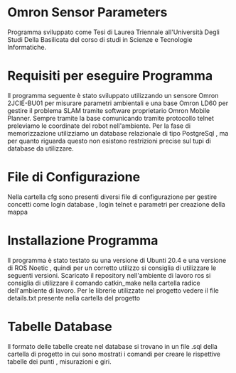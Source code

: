 # Omron Sensor Parameters

Programma sviluppato come Tesi di Laurea Triennale all'Università Degli Studi Della Basilicata del corso di studi in Scienze e Tecnologie Informatiche.

# Requisiti per eseguire Programma

Il programma seguente è stato sviluppato utilizzando un sensore Omron 2JCIE-BU01 per misurare parametri ambientali e una base Omron LD60 per gestire il problema SLAM tramite software proprietario Omron Mobile Planner. Sempre tramite la base comunicando tramite protocollo telnet preleviamo le coordinate del robot nell'ambiente.
Per la fase di memorizzazione utilizziamo un database relazionale di tipo PostgreSql , ma per quanto riguarda questo non esistono restrizioni precise sul tupi di database da utilizzare.

# File di Configurazione 

Nella cartella cfg sono presenti diversi file di configurazione per gestire concetti come login database , login telnet e parametri per creazione della mappa

# Installazione Programma

Il programma è stato testato su una versione di Ubunti 20.4 e una versione di ROS Noetic , quindi per un corretto utilizzo si consiglia di utilizzare le seguenti versioni.
Scaricato il repository nell'ambiente di lavoro ros si consiglia di utilizzare il comando catkin_make nella cartella radice dell'ambiente di lavoro.
Per le librerie utilizzate nel progetto vedere il file details.txt presente nella cartella del progetto

# Tabelle Database

Il formato delle tabelle create nel database si trovano in un file .sql della cartella di progetto in cui sono mostrati i comandi per creare le rispettive tabelle dei punti , misurazioni e giri.

